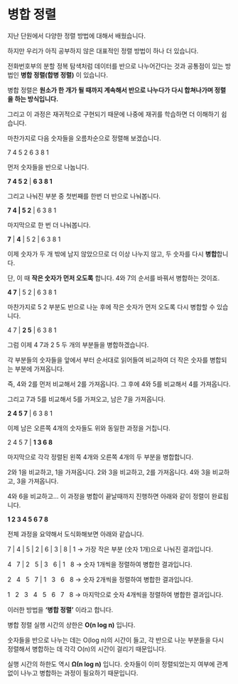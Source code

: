 # **병합 정렬**

지난 단원에서 다양한 정렬 방법에 대해서 배웠습니다.

하지만 우리가 아직 공부하지 않은 대표적인 정렬 방법이 하나 더 있습니다.

전화번호부의 분할 정복 탐색처럼 데이터를 반으로 나누어간다는 것과 공통점이 있는 방법인 **병합 정렬(합병 정렬)** 이 있습니다.

병합 정렬은 **원소가 한 개가 될 때까지 계속해서 반으로 나누다가 다시 합쳐나가며 정렬을 하는 방식입니다.**

그리고 이 과정은 재귀적으로 구현되기 때문에 나중에 재귀를 학습하면 더 이해하기 쉽습니다.

마찬가지로 다음 숫자들을 오름차순으로 정렬해 보겠습니다.

7 4 5 2 6 3 8 1

먼저 숫자들을 반으로 나눕니다.

**7 4 5 2** | **6 3 8 1**

그리고 나눠진 부분 중 첫번째를 한번 더 반으로 나눠봅니다.

**7 4 | 5 2** | 6 3 8 1

마지막으로 한 번 더 나눠봅니다.

**7** | **4** | 5 2 | 6 3 8 1

이제 숫자가 두 개 밖에 남지 않았으므로 더 이상 나누지 않고, 두 숫자를 다시 **병합**합니다.

단, 이 때 **작은 숫자가 먼저 오도록** 합니다. 4와 7의 순서를 바꿔서 병합하는 것이죠.

**4 7** | 5 2 | 6 3 8 1

마찬가지로 5 2 부분도 반으로 나눈 후에 작은 숫자가 먼저 오도록 다시 병합할 수 있습니다.

4 7 | **2 5** | 6 3 8 1

그럼 이제 4 7과 2 5 두 개의 부분들을 병합하겠습니다.

각 부분들의 숫자들을 앞에서 부터 순서대로 읽어들여 비교하여 더 작은 숫자를 병합되는 부분에 가져옵니다.

즉, 4와 2를 먼저 비교해서 2를 가져옵니다. 그 후에 4와 5를 비교해서 4를 가져옵니다.

그리고 7과 5를 비교해서 5를 가져오고, 남은 7을 가져옵니다.

**2 4 5 7** | 6 3 8 1

이제 남은 오른쪽 4개의 숫자들도 위와 동일한 과정을 거칩니다.

2 4 5 7 | **1 3 6 8**

마지막으로 각각 정렬된 왼쪽 4개와 오른쪽 4개의 두 부분을 병합합니다.

2와 1을 비교하고, 1을 가져옵니다. 2와 3을 비교하고, 2를 가져옵니다. 4와 3을 비교하고, 3을 가져옵니다.

4와 6을 비교하고… 이 과정을 병합이 끝날때까지 진행하면 아래와 같이 정렬이 완료됩니다.

**1 2 3 4 5 6 7 8**

전체 과정을 요약해서 도식화해보면 아래와 같습니다.

7 | 4 | 5 | 2 | 6 | 3 | 8 | 1 → 가장 작은 부분 (숫자 1개)으로 나눠진 결과입니다.

4   7 | 2   5 | 3   6 | 1   8 → 숫자 1개씩을 정렬하여 병합한 결과입니다.

2   4   5   7 | 1   3   6   8 → 숫자 2개씩을 정렬하여 병합한 결과입니다.

1   2   3   4   5   6   7   8 → 마지막으로 숫자 4개씩을 정렬하여 병합한 결과입니다.

이러한 방법을 **‘병합 정렬’** 이라고 합니다.

병합 정렬 실행 시간의 상한은 **O(n log n)** 입니다.

숫자들을 반으로 나누는 데는 O(log n)의 시간이 들고, 각 반으로 나눈 부분들을 다시 정렬해서 병합하는 데 각각 O(n)의 시간이 걸리기 때문입니다.

실행 시간의 하한도 역시 **Ω(n log n)** 입니다. 숫자들이 이미 정렬되었는지 여부에 관계 없이 나누고 병합하는 과정이 필요하기 때문입니다.

